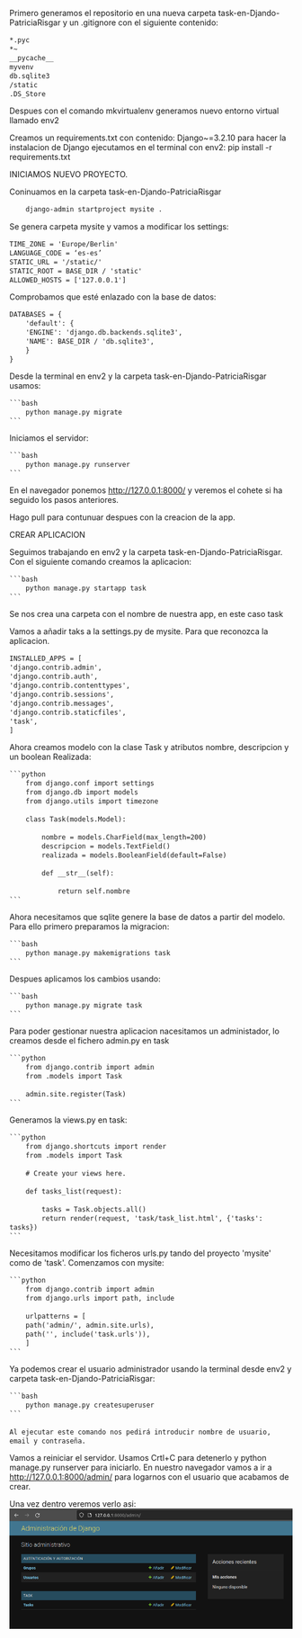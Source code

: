 Primero generamos el repositorio en una nueva carpeta task-en-Djando-PatriciaRisgar y un .gitignore con el siguiente contenido:

    *.pyc
    *~
    __pycache__
    myvenv
    db.sqlite3
    /static
    .DS_Store

Despues con el comando mkvirtualenv generamos nuevo entorno virtual llamado env2

Creamos un requirements.txt con contenido: Django~=3.2.10 para hacer la instalacion de Django ejecutamos en el terminal con env2: pip install -r requirements.txt

INICIAMOS NUEVO PROYECTO.

Coninuamos en la carpeta task-en-Djando-PatriciaRisgar

```bash
    django-admin startproject mysite .
```

Se genera carpeta mysite y vamos a modificar los settings:

    TIME_ZONE = 'Europe/Berlin'
    LANGUAGE_CODE = ‘es-es’
    STATIC_URL = '/static/'
    STATIC_ROOT = BASE_DIR / 'static'
    ALLOWED_HOSTS = ['127.0.0.1']

Comprobamos que esté enlazado con la base de datos:

    DATABASES = {
        'default': {
        'ENGINE': 'django.db.backends.sqlite3',
        'NAME': BASE_DIR / 'db.sqlite3',
        }
    }

Desde la terminal en env2 y la carpeta task-en-Djando-PatriciaRisgar usamos:

    ```bash
        python manage.py migrate
    ```

Iniciamos el servidor:

    ```bash
        python manage.py runserver
    ```

En el navegador ponemos http://127.0.0.1:8000/ y veremos el cohete si ha seguido los pasos anteriores.

Hago pull para contunuar despues con la creacion de la app.

CREAR APLICACION

Seguimos trabajando en env2 y la carpeta task-en-Djando-PatriciaRisgar. Con el siguiente comando creamos la aplicacion:

    ```bash
        python manage.py startapp task
    ```

Se nos crea una carpeta con el nombre de nuestra app, en este caso task

Vamos a añadir taks a la settings.py de mysite. Para que reconozca la aplicacion.

    INSTALLED_APPS = [
    'django.contrib.admin',
    'django.contrib.auth',
    'django.contrib.contenttypes',
    'django.contrib.sessions',
    'django.contrib.messages',
    'django.contrib.staticfiles',
    'task',
    ]

Ahora creamos modelo con la clase Task y atributos nombre, descripcion y un boolean Realizada:

    ```python
        from django.conf import settings
        from django.db import models
        from django.utils import timezone

        class Task(models.Model):

            nombre = models.CharField(max_length=200)
            descripcion = models.TextField()
            realizada = models.BooleanField(default=False)

            def __str__(self):

                return self.nombre
    ```

Ahora necesitamos que sqlite genere la base de datos a partir del modelo. Para ello primero preparamos la migracion:

    ```bash
        python manage.py makemigrations task
    ```

Despues aplicamos los cambios usando:

    ```bash
        python manage.py migrate task
    ```

Para poder gestionar nuestra aplicacion nacesitamos un administador, lo creamos desde el fichero admin.py en task

    ```python
        from django.contrib import admin
        from .models import Task

        admin.site.register(Task)
    ```

Generamos la views.py en task:

    ```python
        from django.shortcuts import render
        from .models import Task

        # Create your views here.

        def tasks_list(request):

            tasks = Task.objects.all()
            return render(request, 'task/task_list.html', {'tasks': tasks})
    ```

Necesitamos modificar los ficheros urls.py tando del proyecto 'mysite' como de 'task'.
Comenzamos con mysite:

    ```python
        from django.contrib import admin
        from django.urls import path, include

        urlpatterns = [
        path('admin/', admin.site.urls),
        path('', include('task.urls')),
        ]
    ```

Ya podemos crear el usuario administrador usando la terminal desde env2 y carpeta task-en-Djando-PatriciaRisgar:

    ```bash
        python manage.py createsuperuser
    ```

    Al ejecutar este comando nos pedirá introducir nombre de usuario, email y contraseña.

Vamos a reiniciar el servidor. Usamos Crtl+C para detenerlo y python manage.py runserver para iniciarlo.
En nuestro navegador vamos a ir a http://127.0.0.1:8000/admin/ para logarnos con el usuario que acabamos de crear.

Una vez dentro veremos verlo asi:
![Imagen sitio admin](image.png)

